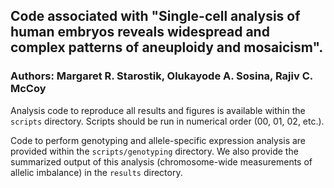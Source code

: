 ## Code associated with "Single-cell analysis of human embryos reveals widespread and complex patterns of aneuploidy and mosaicism".

### Authors: Margaret R. Starostik, Olukayode A. Sosina, Rajiv C. McCoy

Analysis code to reproduce all results and figures is available within the `scripts` directory. Scripts should be run in numerical order (00, 01, 02, etc.). 

Code to perform genotyping and allele-specific expression analysis are provided within the `scripts/genotyping` directory. We also provide the summarized output of this analysis (chromosome-wide measurements of allelic imbalance) in the `results` directory. 
